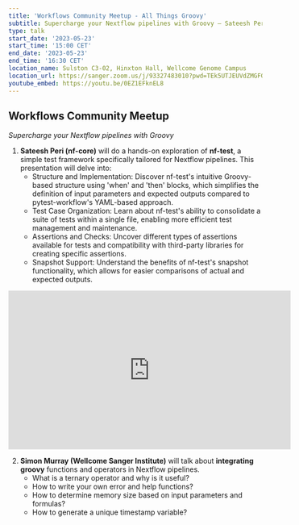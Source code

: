 ```yaml
---
title: 'Workflows Community Meetup - All Things Groovy'
subtitle: Supercharge your Nextflow pipelines with Groovy – Sateesh Peri (nf-core) and Simon Murray (Wellcome Sanger Institute)
type: talk
start_date: '2023-05-23'
start_time: '15:00 CET'
end_date: '2023-05-23'
end_time: '16:30 CET'
location_name: Sulston C3-02, Hinxton Hall, Wellcome Genome Campus
location_url: https://sanger.zoom.us/j/93327483010?pwd=TEk5UTJEUVdZMGFGWHJKSURGcUVZZz09
youtube_embed: https://youtu.be/0EZ1EFknEL8
---
```


## Workflows Community Meetup 

*Supercharge your Nextflow pipelines with Groovy*

1. **Sateesh Peri (nf-core)** will do a hands-on exploration of **nf-test**, a simple test framework specifically tailored for Nextflow pipelines. This presentation will delve into:
   - Structure and Implementation: Discover nf-test's intuitive Groovy-based structure using 'when' and 'then' blocks, which simplifies the definition of input parameters and expected outputs compared to pytest-workflow's YAML-based approach.
   - Test Case Organization: Learn about nf-test's ability to consolidate a suite of tests within a single file, enabling more efficient test management and maintenance.
   - Assertions and Checks: Uncover different types of assertions available for tests and compatibility with third-party libraries for creating specific assertions.
   - Snapshot Support: Understand the benefits of nf-test's snapshot functionality, which allows for easier comparisons of actual and expected outputs.
  
<iframe width="560" height="315" src="https://www.youtube.com/embed/p8wFyMhmCsg" title="YouTube video player" frameborder="0" allow="accelerometer; autoplay; clipboard-write; encrypted-media; gyroscope; picture-in-picture; web-share" allowfullscreen></iframe>

2. **Simon Murray (Wellcome Sanger Institute)** will talk about **integrating groovy** functions and operators in Nextflow pipelines.
   - What is a ternary operator and why is it useful?
   - How to write your own error and help functions?
   - How to determine memory size based on input parameters and formulas?
   - How to generate a unique timestamp variable?
